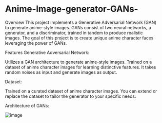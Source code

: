 # Anime-Image-generator-GANs-

Overview This project implements a Generative Adversarial Network (GAN) to generate anime-style images. GANs consist of two neural networks, a generator, and a discriminator, trained in tandem to produce realistic images. The goal of this project is to create unique anime character faces leveraging the power of GANs.

Features Generative Adversarial Network:

Utilizes a GAN architecture to generate anime-style images. Trained on a dataset of anime character images for learning distinctive features. It takes random noises as input and generate images as output.

Dataset:

Trained on a curated dataset of anime character images. You can extend or replace the dataset to tailor the generator to your specific needs.

Architecture of GANs:

![image](https://github.com/muhammadmehdi89/Anime-Image-generator-GANs-/assets/142395586/f23c6bb5-7657-4ead-b3b7-395ba7110eae)
